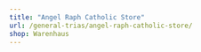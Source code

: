 ```yaml
---
title: "Angel Raph Catholic Store"
url: /general-trias/angel-raph-catholic-store/
shop: Warenhaus
---
```

